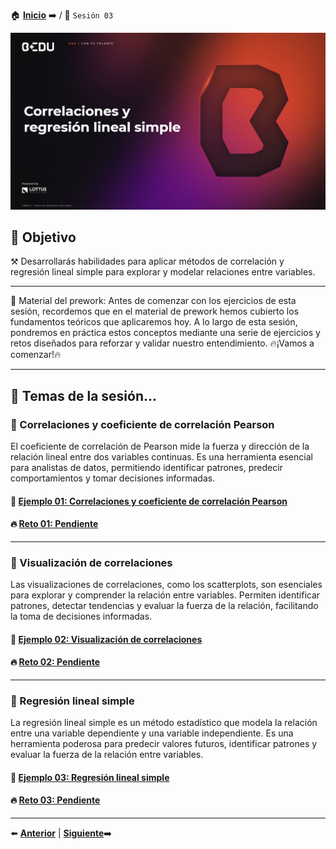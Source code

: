 🏠 [**Inicio**](../Readme.md) ➡️ / 📖 `Sesión 03`

<div align="center">
    <img src="Imagenes/S04_Bedu.png" alt="Sesion_04">
</div>

## 🎯 Objetivo

⚒️ Desarrollarás habilidades para aplicar métodos de correlación y regresión lineal simple para explorar y modelar relaciones entre variables.

---

📘 Material del prework:
Antes de comenzar con los ejercicios de esta sesión, recordemos que en el material de prework hemos cubierto los fundamentos teóricos que aplicaremos hoy. A lo largo de esta sesión, pondremos en práctica estos conceptos mediante una serie de ejercicios y retos diseñados para reforzar y validar nuestro entendimiento. 
🔥¡Vamos a comenzar!🔥

---

## 📂 Temas de la sesión...


### 📖 Correlaciones y coeficiente de correlación Pearson

El coeficiente de correlación de Pearson mide la fuerza y dirección de la relación lineal entre dos variables continuas. Es una herramienta esencial para analistas de datos, permitiendo identificar patrones, predecir comportamientos y tomar decisiones informadas.

#### 📜 **[Ejemplo 01: Correlaciones y coeficiente de correlación Pearson](Ejemplo-01/Readme.md)**
#### 🔥 **[Reto 01: Pendiente](Reto-01/Readme.md)**

---

### 📖 Visualización de correlaciones

Las visualizaciones de correlaciones, como los scatterplots, son esenciales para explorar y comprender la relación entre variables. Permiten identificar patrones, detectar tendencias y evaluar la fuerza de la relación, facilitando la toma de decisiones informadas.

#### 📜 **[Ejemplo 02: Visualización de correlaciones](Ejemplo-02/Readme.md)**
#### 🔥 **[Reto 02: Pendiente](Reto-02/Readme.md)**

---

### 📖 Regresión lineal simple

La regresión lineal simple es un método estadístico que modela la relación entre una variable dependiente y una variable independiente. Es una herramienta poderosa para predecir valores futuros, identificar patrones y evaluar la fuerza de la relación entre variables.

#### 📜 **[Ejemplo 03: Regresión lineal simple](Ejemplo-03/Readme.md)**
#### 🔥 **[Reto 03: Pendiente](Reto-03/Readme.md)**


---


⬅️ [**Anterior**](../Sesion-03/Readme.md) | [**Siguiente**](../Sesion-05/Readme.md)➡️